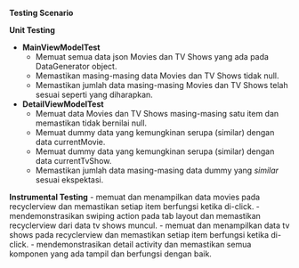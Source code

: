 **Testing Scenario**

**Unit Testing**

- **MainViewModelTest**
    - Memuat semua data json Movies dan TV Shows yang ada pada DataGenerator object.
    - Memastikan masing-masing data Movies dan TV Shows tidak null.
    - Memastikan jumlah data masing-masing Movies dan TV Shows telah sesuai seperti yang diharapkan.
- **DetailViewModelTest**
    - Memuat data Movies dan TV Shows masing-masing satu item dan memastikan tidak bernilai null.
    - Memuat dummy data yang kemungkinan serupa (similar) dengan data currentMovie.
    - Memuat dummy data yang kemungkinan serupa (similar) dengan data currentTvShow.
    - Memastikan jumlah data masing-masing data dummy yang _similar_ sesuai ekspektasi.

**Instrumental Testing**
    - memuat dan menampilkan data movies pada recyclerview dan memastikan setiap item berfungsi ketika di-click.
    - mendemonstrasikan swiping action pada tab layout dan memastikan recyclerview dari data tv shows muncul.
    - memuat dan menampilkan data tv shows pada recyclerview dan memastikan setiap item berfungsi ketika di-click.
    - mendemonstrasikan detail activity dan memastikan semua komponen yang ada tampil dan berfungsi dengan baik.
